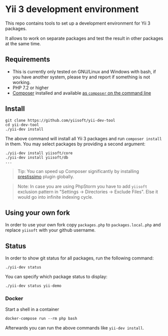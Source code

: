 Yii 3 development environment
=============================

This repo contains tools to set up a development environment for Yii 3 packages.

It allows to work on separate packages and test the result in other packages at the same time.


Requirements
------------

- This is currently only tested on GNU/Linux and Windows with bash, if you have another system, please try and report if something is not working.
- PHP 7.2 or higher
- [Composer](https://getcomposer.org/) installed and
  available [as `composer` on the command line](https://getcomposer.org/doc/00-intro.md#globally)

Install
-------

    git clone https://github.com/yiisoft/yii-dev-tool
    cd yii-dev-tool
    ./yii-dev install
    
The above command will install all Yii 3 packages and run `composer install` in them.
You may select packages by providing a second argument:

    ./yii-dev install yiisoft/core
    ./yii-dev install yiisoft/db
    ...
    
> Tip: You can speed up Composer significantly by installing [prestissimo](https://github.com/hirak/prestissimo) plugin
> globally.

> Note: In case you are using PhpStorm you have to add `yiisoft` exclusion pattern in "Settings → Directories → Exclude Files".
> Else it would go into infinite indexing cycle.

Using your own fork
-------------------

In order to use your own fork copy `packages.php` to `packages.local.php` and replace `yiisoft` with your github username.

Status
------

In order to show git status for all packages, run the following command:

    ./yii-dev status

You can specify which package status to display:

    ./yii-dev status yii-demo

### Docker

Start a shell in a container

    docker-compose run --rm php bash

Afterwards you can run the above commands like `yii-dev install`.
